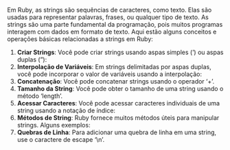 Em Ruby, as strings são sequências de caracteres, como texto. Elas são usadas para representar palavras, frases, ou qualquer tipo de texto. As strings são uma parte fundamental da programação, pois muitos programas interagem com dados em formato de texto. Aqui estão alguns conceitos e operações básicas relacionadas a strings em Ruby:

1. **Criar Strings**:
Você pode criar strings usando aspas simples (’) ou aspas duplas (”):
2. **Interpolação de Variáveis**:
Em strings delimitadas por aspas duplas, você pode incorporar o valor de variáveis usando a interpolação:
3. **Concatenação**:
Você pode concatenar strings usando o operador ‘+’.
4. **Tamanho da String**:
Você pode obter o tamanho de uma string usando o método ‘length’.
5. **Acessar Caracteres**:
Você pode acessar caracteres individuais de uma string usando a notação de índice:
6. **Métodos de String**:
Ruby fornece muitos métodos úteis para manipular strings. Alguns exemplos:
7. **Quebras de Linha**:
Para adicionar uma quebra de linha em uma string, use o caractere de escape ‘\\n’.
